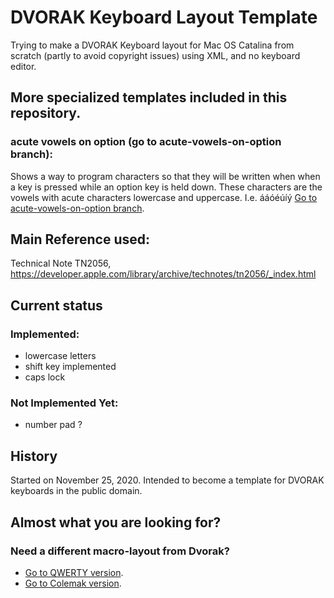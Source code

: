 # DVORAK Keyboard Layout Template
 Trying to make a DVORAK Keyboard layout for Mac OS Catalina from scratch (partly to avoid copyright issues) using XML, and no keyboard editor.


## More specialized templates included in this repository.
### acute vowels on option (go to acute-vowels-on-option branch):
Shows a way to program characters so that they will be written when when a key is pressed while an option key is held down. These characters are the vowels with acute characters lowercase and uppercase. I.e. ááóéúíý
[Go to acute-vowels-on-option branch][acute-vowels-on-option branch].


## Main Reference used:
Technical Note TN2056,
https://developer.apple.com/library/archive/technotes/tn2056/_index.html

## Current status
### Implemented:
- lowercase letters
- shift key implemented
- caps lock

### Not Implemented Yet:
- number pad ?


## History
Started on November 25, 2020. Intended to become a template for DVORAK keyboards in the public domain.

## Almost what you are looking for?
### Need a different macro-layout from Dvorak?
- [Go to QWERTY version][qwerty-keyboard-layout-mac-template].
- [Go to Colemak version][colemak-keyboard-layout-mac-template].


[qwerty-keyboard-layout-mac-template]: https://github.com/elsanussi-s-mneina/qwerty-keyboard-layout-template-macos-catalina

[colemak-keyboard-layout-mac-template]: https://github.com/elsanussi-s-mneina/colemak-keyboard-layout-template-macos-catalina

[qwerty-keyboard-layout-mac-template]: https://github.com/elsanussi-s-mneina/qwerty-keyboard-layout-template-macos-catalina

[dvorak-keyboard-layout-mac-template]: https://github.com/elsanussi-s-mneina/dvorak-keyboard-layout-template-macos-catalina


[acute-vowels-on-option branch]: https://github.com/elsanussi-s-mneina/dvorak-keyboard-layout-template-macos-catalina/tree/acute-vowels-on-option
